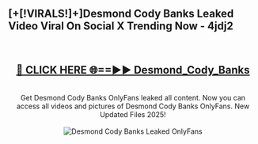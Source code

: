 <h2>[+[!VIRALS!]+]Desmond Cody Banks Leaked Video Viral On Social X Trending Now - 4jdj2</h2>
<br>
<div align="center">
<h2><a href="https://libra.edu.pl?Desmond_Cody_Banks" rel="nofollow">🔴 CLICK HERE 🌐==►► Desmond_Cody_Banks</a></h2>
<br>
Get Desmond Cody Banks OnlyFans leaked all content. Now you can access all videos and pictures of Desmond Cody Banks OnlyFans. New Updated Files 2025!
<br>
<br>
<a href="https://libra.edu.pl?Desmond_Cody_Banks" rel="nofollow" data-target="animated-image.originalLink"><img src="https://i.ibb.co.com/WyWwxjT/player-gif2.gif" alt="Desmond Cody Banks Leaked OnlyFans" style="max-width: 100%; display: inline-block;" data-target="animated-image.originalImage"></a>
</div>
<br>